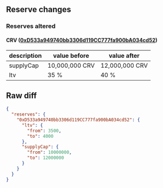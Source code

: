 ## Reserve changes

### Reserves altered

#### CRV ([0xD533a949740bb3306d119CC777fa900bA034cd52](https://etherscan.io/address/0xD533a949740bb3306d119CC777fa900bA034cd52))

| description | value before   | value after    |
| ----------- | -------------- | -------------- |
| supplyCap   | 10,000,000 CRV | 12,000,000 CRV |
| ltv         | 35 %           | 40 %           |

## Raw diff

```json
{
  "reserves": {
    "0xD533a949740bb3306d119CC777fa900bA034cd52": {
      "ltv": {
        "from": 3500,
        "to": 4000
      },
      "supplyCap": {
        "from": 10000000,
        "to": 12000000
      }
    }
  }
}
```
